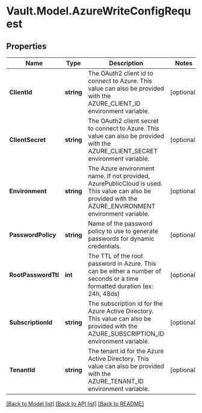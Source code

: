 # Vault.Model.AzureWriteConfigRequest

## Properties

Name | Type | Description | Notes
------------ | ------------- | ------------- | -------------
**ClientId** | **string** | The OAuth2 client id to connect to Azure. This value can also be provided with the AZURE_CLIENT_ID environment variable. | [optional] 
**ClientSecret** | **string** | The OAuth2 client secret to connect to Azure. This value can also be provided with the AZURE_CLIENT_SECRET environment variable. | [optional] 
**Environment** | **string** | The Azure environment name. If not provided, AzurePublicCloud is used. This value can also be provided with the AZURE_ENVIRONMENT environment variable. | [optional] 
**PasswordPolicy** | **string** | Name of the password policy to use to generate passwords for dynamic credentials. | [optional] 
**RootPasswordTtl** | **int** | The TTL of the root password in Azure. This can be either a number of seconds or a time formatted duration (ex: 24h, 48ds) | [optional] 
**SubscriptionId** | **string** | The subscription id for the Azure Active Directory. This value can also be provided with the AZURE_SUBSCRIPTION_ID environment variable. | [optional] 
**TenantId** | **string** | The tenant id for the Azure Active Directory. This value can also be provided with the AZURE_TENANT_ID environment variable. | [optional] 


[[Back to Model list]](../README.md#documentation-for-models) [[Back to API list]](../README.md#documentation-for-api-endpoints) [[Back to README]](../README.md)


